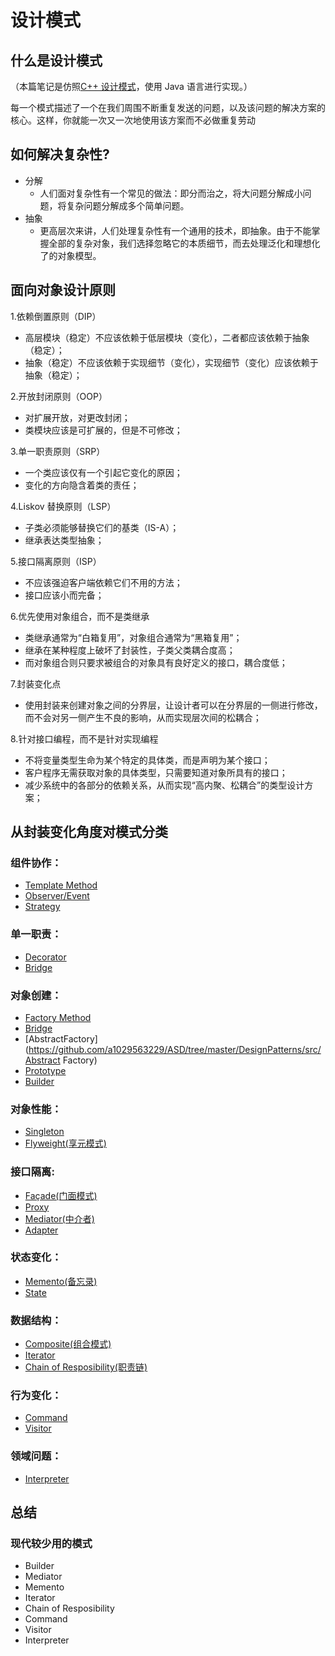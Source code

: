 # 设计模式

## 什么是设计模式

（本篇笔记是仿照[C++ 设计模式](https://github.com/liu-jianhao/Cpp-Design-Patterns)，使用 Java 语言进行实现。）

每一个模式描述了一个在我们周围不断重复发送的问题，以及该问题的解决方案的核心。这样，你就能一次又一次地使用该方案而不必做重复劳动

## 如何解决复杂性?

- 分解
  - 人们面对复杂性有一个常见的做法：即分而治之，将大问题分解成小问题，将复杂问题分解成多个简单问题。
- 抽象
  - 更高层次来讲，人们处理复杂性有一个通用的技术，即抽象。由于不能掌握全部的复杂对象，我们选择忽略它的本质细节，而去处理泛化和理想化了的对象模型。

## 面向对象设计原则

1.依赖倒置原则（DIP）

- 高层模块（稳定）不应该依赖于低层模块（变化），二者都应该依赖于抽象（稳定）；
- 抽象（稳定）不应该依赖于实现细节（变化），实现细节（变化）应该依赖于抽象（稳定）；

2.开放封闭原则（OOP）

- 对扩展开放，对更改封闭；
- 类模块应该是可扩展的，但是不可修改；

3.单一职责原则（SRP）

- 一个类应该仅有一个引起它变化的原因；
- 变化的方向隐含着类的责任；

4.Liskov 替换原则（LSP）

- 子类必须能够替换它们的基类（IS-A）；
- 继承表达类型抽象；

5.接口隔离原则（ISP）

- 不应该强迫客户端依赖它们不用的方法；
- 接口应该小而完备；

6.优先使用对象组合，而不是类继承

- 类继承通常为“白箱复用”，对象组合通常为“黑箱复用”；
- 继承在某种程度上破坏了封装性，子类父类耦合度高；
- 而对象组合则只要求被组合的对象具有良好定义的接口，耦合度低；

7.封装变化点

- 使用封装来创建对象之间的分界层，让设计者可以在分界层的一侧进行修改，而不会对另一侧产生不良的影响，从而实现层次间的松耦合；

8.针对接口编程，而不是针对实现编程

- 不将变量类型生命为某个特定的具体类，而是声明为某个接口；
- 客户程序无需获取对象的具体类型，只需要知道对象所具有的接口；
- 减少系统中的各部分的依赖关系，从而实现“高内聚、松耦合”的类型设计方案；

## 从封装变化角度对模式分类

### 组件协作：

- [Template Method](https://github.com/a1029563229/ASD/tree/master/DesignPatterns/src/TemplateMethod)
- [Observer/Event](https://github.com/a1029563229/ASD/tree/master/DesignPatterns/src/Observer)
- [Strategy](https://github.com/a1029563229/ASD/tree/master/DesignPatterns/src/Strategy)

### 单一职责：

- [Decorator](https://github.com/a1029563229/ASD/tree/master/DesignPatterns/src/Decorator)
- [Bridge](https://github.com/a1029563229/ASD/tree/master/DesignPatterns/src/Bridge)

### 对象创建：

- [Factory Method](https://github.com/a1029563229/ASD/tree/master/DesignPatterns/src/FactoryMethod)
- [Bridge](https://github.com/a1029563229/ASD/tree/master/DesignPatterns/src/Bridge)
- [AbstractFactory](https://github.com/a1029563229/ASD/tree/master/DesignPatterns/src/Abstract Factory)
- [Prototype](https://github.com/a1029563229/ASD/tree/master/DesignPatterns/src/Prototype)
- [Builder](https://github.com/a1029563229/ASD/tree/master/DesignPatterns/src/Builder)

### 对象性能：

- [Singleton](https://github.com/a1029563229/ASD/tree/master/DesignPatterns/src/Singleton)
- [Flyweight(享元模式)](https://github.com/a1029563229/ASD/tree/master/DesignPatterns/src/Flyweight)

### 接口隔离:

- [Façade(门面模式)](https://github.com/a1029563229/ASD/tree/master/DesignPatterns/src/Facade)
- [Proxy](https://github.com/a1029563229/ASD/tree/master/DesignPatterns/src/Proxy)
- [Mediator(中介者)](https://github.com/a1029563229/ASD/tree/master/DesignPatterns/src/Mediator)
- [Adapter](https://github.com/a1029563229/ASD/tree/master/DesignPatterns/src/Adapter)

### 状态变化：

- [Memento(备忘录)](https://github.com/a1029563229/ASD/tree/master/DesignPatterns/src/Memento)
- [State](https://github.com/a1029563229/ASD/tree/master/DesignPatterns/src/State)

### 数据结构：

- [Composite(组合模式)](https://github.com/a1029563229/ASD/tree/master/DesignPatterns/src/Composite)
- [Iterator](https://github.com/a1029563229/ASD/tree/master/DesignPatterns/src/Iterator)
- [Chain of Resposibility(职责链)](https://github.com/a1029563229/ASD/tree/master/DesignPatterns/src/ChainOfResposibility)

### 行为变化：

- [Command](https://github.com/a1029563229/ASD/tree/master/DesignPatterns/src/Command)
- [Visitor](https://github.com/a1029563229/ASD/tree/master/DesignPatterns/src/Visitor)

### 领域问题：
- [Interpreter](https://github.com/a1029563229/ASD/tree/master/DesignPatterns/src/Interpreter)

## 总结

### 现代较少用的模式

- Builder
- Mediator
- Memento
- Iterator
- Chain of Resposibility
- Command
- Visitor
- Interpreter